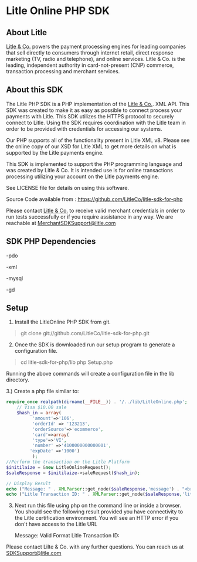 Litle Online PHP SDK
=====================

About Litle
------------
[Litle &amp; Co.](http://www.litle.com) powers the payment processing engines for leading companies that sell directly to consumers through  internet retail, direct response marketing (TV, radio and telephone), and online services. Litle & Co. is the leading, independent authority in card-not-present (CNP) commerce, transaction processing and merchant services.


About this SDK
--------------
The Litle PHP SDK is a PHP implementation of the [Litle &amp; Co.](http://www.litle.com). XML API. This SDK was created to make it as easy as possible to connect process your payments with Litle.  This SDK utilizes  the HTTPS protocol to securely connect to Litle.  Using the SDK requires coordination with the Litle team in order to be provided with credentials for accessing our systems.

Our PHP supports all of the functionality present in Litle XML v8. Please see the online copy of our XSD for Litle XML to get more details on what is supported by the Litle payments engine.

This SDK is implemented to support the PHP programming language and was created by Litle & Co. It is intended use is for online transactions processing utilizing your account on the Litle payments engine.

See LICENSE file for details on using this software.

Source Code available from : https://github.com/LitleCo/litle-sdk-for-php

Please contact [Litle &amp; Co.](http://www.litle.com) to receive valid merchant credentials in order to run tests successfully or if you require assistance in any way.  We are reachable at MerchantSDKSupport@litle.com

SDK PHP Dependencies
--------------
-pdo

-xml

-mysql

-gd

Setup
-----

1) Install the LitleOnline PHP SDK from git. 

>git clone git://github.com/LitleCo/litle-sdk-for-php.git


2) Once the SDK is downloaded run our setup program to generate a configuration file.

> cd litle-sdk-for-php/lib
> php Setup.php

Running the above commands will create a configuration file in the lib directory. 

3.) Create a php file similar to:  

```php
require_once realpath(dirname(__FILE__)) . '/../lib/LitleOnline.php';  
    // Visa $10.00 sale
    $hash_in = array(
	      'amount'=>'106',
	      'orderId' => '123213',
	      'orderSource'=>'ecommerce',
	      'card'=>array(
	      'type'=>'VI',
	      'number' =>'4100000000000001',
	     'expDate' =>'1000')
	      );
//Perform the transaction on the Litle Platform
$initilaize = &new LitleOnlineRequest();
$saleResponse = $initilaize->saleRequest($hash_in);

// Display Result 
echo ("Message: " . XMLParser::get_node($saleResponse,'message') . "<br>");
echo ("Litle Transaction ID: " . XMLParser::get_node($saleResponse,'litleTxnId'));
```
3) Next run this file using php on the command line or inside a browser. You should see the following result provided you have connectivity to the Litle certification environment.  You will see an HTTP error if you don't have access to the Litle URL

    Message: Valid Format
    Litle Transaction ID: <your-numeric-litle-txn-id>


Please contact Lilte & Co. with any further questions.   You can reach us at SDKSupport@litle.com
